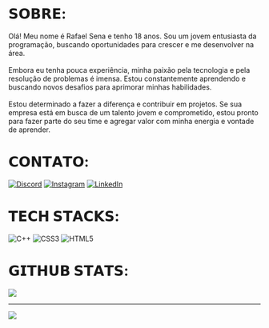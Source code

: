 # 𝗦𝗢𝗕𝗥𝗘:

Olá! Meu nome é Rafael Sena e tenho 18 anos. Sou um jovem entusiasta da programação, buscando oportunidades para crescer e me desenvolver na área.<br><br>Embora eu tenha pouca experiência, minha paixão pela tecnologia e pela resolução de problemas é imensa. Estou constantemente aprendendo e buscando novos desafios para aprimorar minhas habilidades.<br><br>Estou determinado a fazer a diferença e contribuir em projetos. Se sua empresa está em busca de um talento jovem e comprometido, estou pronto para fazer parte do seu time e agregar valor com minha energia e vontade de aprender.


# 𝗖𝗢𝗡𝗧𝗔𝗧𝗢:

[![Discord](https://img.shields.io/badge/Discord-%237289DA.svg?logo=discord&logoColor=white)](https://discord.gg/rafaznj) [![Instagram](https://img.shields.io/badge/Instagram-%23E4405F.svg?logo=Instagram&logoColor=white)](https://instagram.com/rafaznj) [![LinkedIn](https://img.shields.io/badge/LinkedIn-%230077B5.svg?logo=linkedin&logoColor=white)](https://linkedin.com/in/rafaznj) 

# 𝗧𝗘𝗖𝗛 𝗦𝗧𝗔𝗖𝗞𝗦:

![C++](https://img.shields.io/badge/c++-%2300599C.svg?style=for-the-badge&logo=c%2B%2B&logoColor=white) ![CSS3](https://img.shields.io/badge/css3-%231572B6.svg?style=for-the-badge&logo=css3&logoColor=white) ![HTML5](https://img.shields.io/badge/html5-%23E34F26.svg?style=for-the-badge&logo=html5&logoColor=white)
# 𝗚𝗜𝗧𝗛𝗨𝗕 𝗦𝗧𝗔𝗧𝗦:
![](https://github-readme-stats.vercel.app/api/top-langs/?username=a&theme=great-gatsby&hide_border=true&include_all_commits=false&count_private=false&layout=compact)

---
[![](https://visitcount.itsvg.in/api?id=a&icon=0&color=12)](https://visitcount.itsvg.in)

<!-- Proudly created with GPRM ( https://gprm.itsvg.in ) -->
